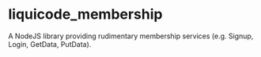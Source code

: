
liquicode_membership
==========================================

A NodeJS library providing rudimentary membership services (e.g. Signup, Login, GetData, PutData).


